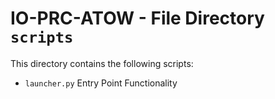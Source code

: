 # IO-PRC-ATOW - File Directory **`scripts`**

This directory contains the following scripts:

- `launcher.py` Entry Point Functionality 
